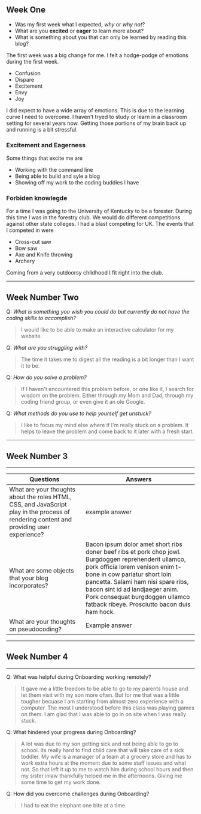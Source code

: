 ## Week One
- Was my first week what I expected, *why* or *why not*?
- What are you **excited** or **eager** to learn more about?
- What is something about you that can only be learned by reading this blog?

The first week was a big change for me.  I felt a hodge-podge of emotions during the first week.
- Confusion
- Dispare
- Excitement
- Envy
- Joy

I did expect to have a wide array of emotions. This is due to the learning curve I need to overcome.  I haven't tryed to study or learn in a classroom setting for several years now.
Getting those portions of my brain back up and running is a bit stressful.
### Excitement and Eagerness

Some things that excite me are
- Working with the command line
- Being able to build and syle a blog
- Showing off my work to the coding buddies I have

### Forbiden knowlegde

For a time I was going to the University of Kentucky to be a forester.  During this time I was in the forestry club. We would do different competitions against other state colleges. 
I had a blast competing for UK. The events that I competed in were
- Cross-cut saw
- Bow saw
- Axe and Knife throwing
- Archery

Coming from a very outdoorsy childhood I fit right into the club.

---

## Week Number Two

Q: *What is something you wish you could do but currently do not have the coding skills to accomplish?*

> I would like to be able to make an interactive calculator for my website.

Q: *What are you struggling with?*

> The time it takes me to digest all the reading is a bit longer than I want it to be.

Q: *How do you solve a problem?*

> If I haven't encountered this problem before, or one like it, I search for wisdom on the problem.  Either through my Mom and Dad, through my coding friend group, or even give it an ole Google.

Q: *What methods do you use to help yourself get unstuck?*

> I like to focus my mind else where if I'm really stuck on a problem.  It helps to leave the problem and come back to it later with a fresh start.


---

## Week Number 3
---


| Questions | Answers |
| -----------| -----------|
| What are your thoughts about the roles HTML, CSS, and JavaScript play in the process of rendering content and providing user experience?| example answer |
| What are some objects that your blog incorporates? | Bacon ipsum dolor amet short ribs doner beef ribs et pork chop jowl. Burgdoggen reprehenderit ullamco, pork officia lorem venison enim t-bone in cow pariatur short loin pancetta. Salami ham nisi spare ribs, bacon sint id ad landjaeger anim. Pork consequat burgdoggen ullamco fatback ribeye. Prosciutto bacon duis ham hock. |
| What are your thoughts on pseudocoding? | Example answer |

---
## Week Number 4
---

Q: What was helpful during Onboarding working remotely?

> It gave me a little freedom to be able to go to my parents house and let them visit with my son more often.  But for me that was a little tougher becuase I am starting from almost zero experience with a computer.  The most I understood before this class was playing games on them.  I am glad that I was able to go in on site when I was really stuck.

Q: What hindered your progress during Onboarding?

> A lot was due to my son getting sick and not being able to go to school.  Its really hard to find child care that will take care of a sick toddler.  My wife is a manager of a team at a grocery store and has to work extra hours at the moment due to some staff issues and what not.  So that left it up to me to watch him during school hours and then my sister inlaw thankfully helped me in the afternoons.  Giving me some time to get my work done.


Q: How did you overcome challenges during Onboarding?

> I had to eat the elephant one bite at a time.



